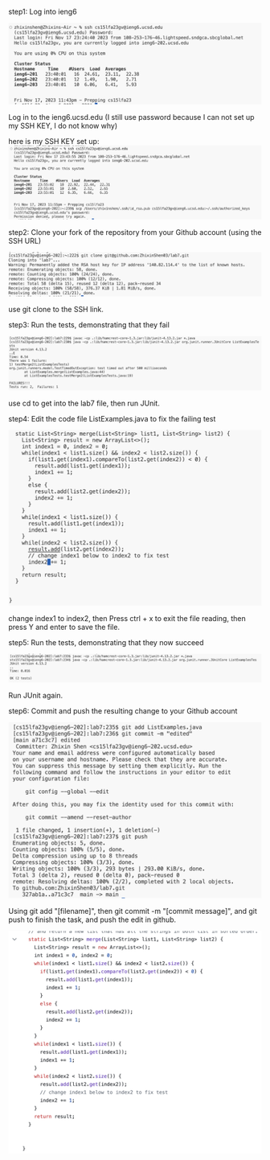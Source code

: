 step1: Log into ieng6

![Image](lab4-2.png)

Log in to the ieng6.ucsd.edu (I still use password because I can not set up my SSH KEY, I do not know why)

here is my SSH KEY set up:
![Image](lab4-9.png)


step2: Clone your fork of the repository from your Github account (using the SSH URL)

![Image](lab4-3.png)

use git clone to the SSH link.

step3: Run the tests, demonstrating that they fail

![Image](lab4-4.png)

use cd to get into the lab7 file, then run JUnit.

step4: Edit the code file ListExamples.java to fix the failing test

![Image](lab4-5.png)

change index1 to index2, then Press ctrl + x to exit the file reading, then press Y and enter to save the file.

step5: Run the tests, demonstrating that they now succeed

![Image](lab4-6.png)

Run JUnit again.

step6: Commit and push the resulting change to your Github account

![Image](lab4-7.png)

Using git add "[filename]", then git commit -m "[commit message]", and git push to finish the task, and push the edit in github.

![Image](lab4-8.png)


